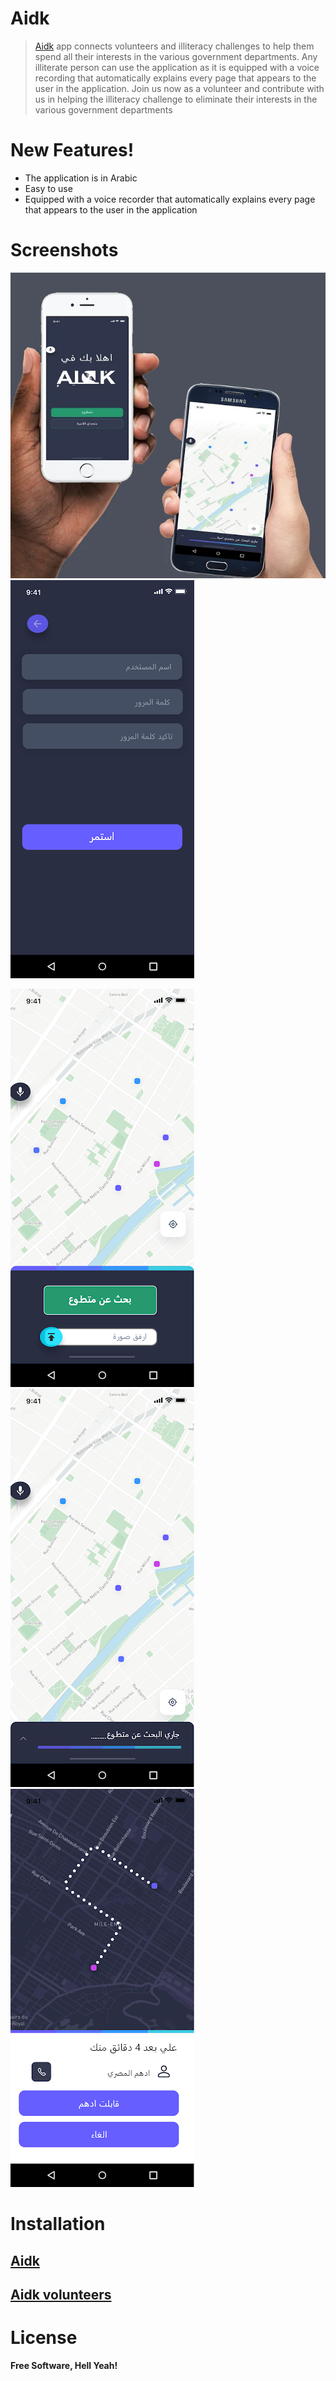 # Aidk

> [Aidk](https://www.aidk.org) app connects volunteers and illiteracy challenges to help them spend all their interests in the various government departments. Any illiterate person can use the application as it is equipped with a voice recording that automatically explains every page that appears to the user in the application.
Join us now as a volunteer and contribute with us in helping the illiteracy challenge to eliminate their interests in the various government departments
# New Features!
- The application is in Arabic
- Easy to use
- Equipped with a voice recorder that automatically explains every page that appears to the user in the application
# Screenshots
![Screenshot](https://github.com/aligad1999/Aidk/blob/main/Screenshot1.png)![Screenshot](https://github.com/aligad1999/Aidk/blob/main/Screenshot2.png)

![Screenshot](https://github.com/aligad1999/Aidk/blob/main/Screenshot3.png)![Screenshot](https://github.com/aligad1999/Aidk/blob/main/Screenshot4.png)![Screenshot](https://github.com/aligad1999/Aidk/blob/main/Screenshot5.png)

# Installation

## [Aidk](https://play.google.com/store/apps/details?id=com.gizumken.aidka)
## [Aidk volunteers](https://play.google.com/store/apps/details?id=com.gizumken.aidkv)
# License
**Free Software, Hell Yeah!**
